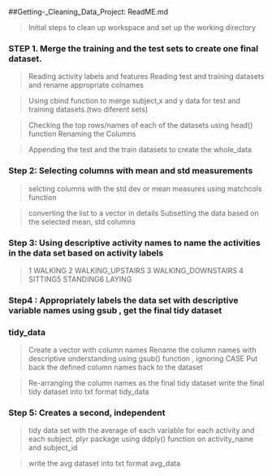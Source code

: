 
##Getting-_Cleaning_Data_Project: ReadME.md

> Initial steps to clean up workspace and set up the working directory

### STEP 1. Merge the training and the test sets to create one final dataset.

> Reading activity labels and features 
> Reading test and training datasets and rename appropriate colnames 

> Using cbind function to merge subject,x and y data for test and training datasets.(two diferent sets)

> Checking the top rows/names of each of the datasets using head() function 
> Renaming the Columns

> Appending the test and the train datasets to create the whole_data 



### Step 2: Selecting columns with mean and std measurements
> selcting columns with the std dev or mean measures using matchcols function 

> converting the list to a vector in details
> Subsetting the data based on the selected mean, std columns



### Step 3: Using descriptive activity names to name the activities in the data set based on activity labels
> 1 WALKING 2 WALKING_UPSTAIRS 3 WALKING_DOWNSTAIRS 4 SITTING5 STANDING6 LAYING


### Step4 : Appropriately labels the data set with descriptive variable names using gsub , get the final tidy dataset
### tidy_data

> Create a vector with column names 
> Rename the column names with descriptive understanding using gsub() function , ignoring CASE
> Put back the defined column names back to the dataset
  
> Re-arranging the column names as the final tidy dataset
> write the final tidy dataset into txt format tidy_data


### Step 5: Creates a second, independent 
> tidy data set with the average of each variable for each activity and each subject.
> plyr package
> using ddply() function on activity_name and subject_id

> write the avg dataset into txt format avg_data

